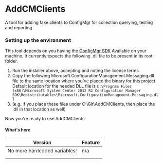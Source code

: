 # AddCMClients
A tool for adding fake clients to ConfigMgr for collection querying, testing and reporting

### Setting up the environment

This tool depends on you having the [ConfigMgr SDK](https://www.microsoft.com/en-us/download/details.aspx?id=29559) Available on your machine.  It currently expects the following .dll file to be present in its root folder.

1. Run the installer above, accepting and noting the license terms
2. Copy the following Microsoft.ConfigurationManagement.Messaging.dll file to the same location where you've placed the binary for this project.  Default location for the needed DLL file is `C:\Program Files (x86)\Microsoft System Center 2012 R2 Configuration Manager SDK\Redistributables\Microsoft.ConfigurationManagement.Messaging.dll`  
3. (e.g. If you place these files under C:\Git\AddCMClients, then place the .dll in that location as well)

Now you're ready to use AddCMClients!



#### What's here

| Version  |  Feature | 
|---|---|
| No more hardcoded variables!  | n/a  |
|   |   |
|   |   |
